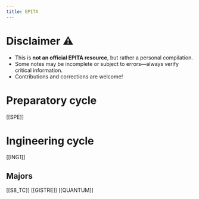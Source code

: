 ```yaml
---
title: EPITA
---
```


# Disclaimer ⚠️

- This is **not an official EPITA resource**, but rather a personal compilation.
- Some notes may be incomplete or subject to errors—always verify critical information.
- Contributions and corrections are welcome!

# Preparatory cycle 

[[SPE]]

# Ingineering cycle

[[ING1]]

## Majors

[[S8_TC]]
[[GISTRE]]
[[QUANTUM]]

